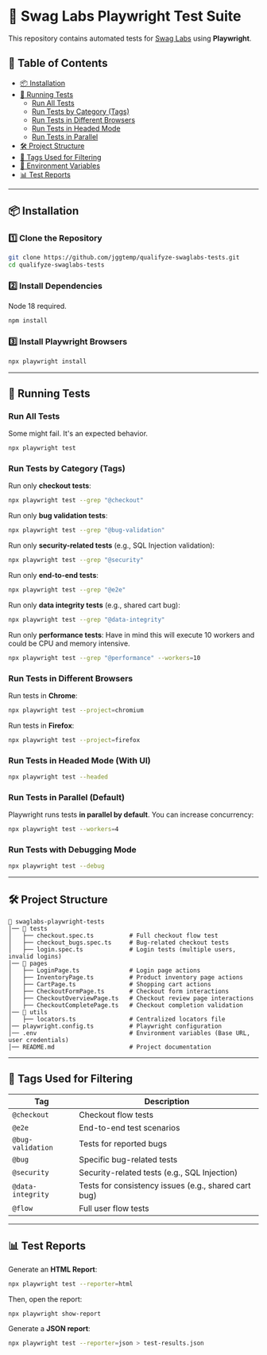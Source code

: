 # 🧪 Swag Labs Playwright Test Suite

This repository contains automated tests for [Swag Labs](https://www.saucedemo.com/) using **Playwright**.

## 📌 Table of Contents
- [📦 Installation](#-installation)
- [🚀 Running Tests](#-running-tests)
    - [Run All Tests](#run-all-tests)
    - [Run Tests by Category (Tags)](#run-tests-by-category-tags)
    - [Run Tests in Different Browsers](#run-tests-in-different-browsers)
    - [Run Tests in Headed Mode](#run-tests-in-headed-mode)
    - [Run Tests in Parallel](#run-tests-in-parallel)
- [🛠 Project Structure](#-project-structure)
- [🔖 Tags Used for Filtering](#-tags-used-for-filtering)
- [📄 Environment Variables](#-environment-variables)
- [📊 Test Reports](#-test-reports)

---

## 📦 Installation
### 1️⃣ Clone the Repository
```sh
git clone https://github.com/jggtemp/qualifyze-swaglabs-tests.git
cd qualifyze-swaglabs-tests
```

### 2️⃣ Install Dependencies
Node 18 required.
```sh
npm install
```

### 3️⃣ Install Playwright Browsers
```sh
npx playwright install
```

---

## 🚀 Running Tests

### Run All Tests
Some might fail. It's an expected behavior.
```sh
npx playwright test
```

### Run Tests by Category (Tags)
Run only **checkout tests**:
```sh
npx playwright test --grep "@checkout"
```

Run only **bug validation tests**:
```sh
npx playwright test --grep "@bug-validation"
```

Run only **security-related tests** (e.g., SQL Injection validation):
```sh
npx playwright test --grep "@security"
```

Run only **end-to-end tests**:
```sh
npx playwright test --grep "@e2e"
```

Run only **data integrity tests** (e.g., shared cart bug):
```sh
npx playwright test --grep "@data-integrity"
```

Run only **performance tests**:
Have in mind this will execute 10 workers and could be CPU and memory intensive.
```sh
npx playwright test --grep "@performance" --workers=10
```

### Run Tests in Different Browsers
Run tests in **Chrome**:
```sh
npx playwright test --project=chromium
```

Run tests in **Firefox**:
```sh
npx playwright test --project=firefox
```

### Run Tests in Headed Mode (With UI)
```sh
npx playwright test --headed
```

### Run Tests in Parallel (Default)
Playwright runs tests **in parallel by default**. You can increase concurrency:
```sh
npx playwright test --workers=4
```

### Run Tests with Debugging Mode
```sh
npx playwright test --debug
```

---

## 🛠 Project Structure
```
📂 swaglabs-playwright-tests
│── 📂 tests
│   ├── checkout.spec.ts          # Full checkout flow test
│   ├── checkout_bugs.spec.ts     # Bug-related checkout tests
│   ├── login.spec.ts             # Login tests (multiple users, invalid logins)
│── 📂 pages
│   ├── LoginPage.ts              # Login page actions
│   ├── InventoryPage.ts          # Product inventory page actions
│   ├── CartPage.ts               # Shopping cart actions
│   ├── CheckoutFormPage.ts       # Checkout form interactions
│   ├── CheckoutOverviewPage.ts   # Checkout review page interactions
│   ├── CheckoutCompletePage.ts   # Checkout completion validation
│── 📂 utils
│   ├── locators.ts               # Centralized locators file
│── playwright.config.ts          # Playwright configuration
│── .env                          # Environment variables (Base URL, user credentials)
│── README.md                     # Project documentation
```

---

## 🔖 Tags Used for Filtering
| **Tag**           | **Description** |
|------------------|---------------|
| `@checkout`     | Checkout flow tests |
| `@e2e`         | End-to-end test scenarios |
| `@bug-validation` | Tests for reported bugs |
| `@bug`         | Specific bug-related tests |
| `@security`    | Security-related tests (e.g., SQL Injection) |
| `@data-integrity` | Tests for consistency issues (e.g., shared cart bug) |
| `@flow`        | Full user flow tests |

---

## 📊 Test Reports
Generate an **HTML Report**:
```sh
npx playwright test --reporter=html
```
Then, open the report:
```sh
npx playwright show-report
```

Generate a **JSON report**:
```sh
npx playwright test --reporter=json > test-results.json
```
